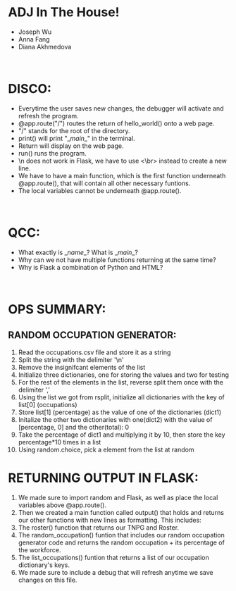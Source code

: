 # ADJ In The House!
* Joseph Wu
* Anna Fang
* Diana Akhmedova

<br>

# DISCO:
- Everytime the user saves new changes, the debugger will activate and refresh the program.
- @app.route("/") routes the return of hello_world() onto a web page.
- "/" stands for the root of the directory.
- print() will print "\__main__" in the terminal.
- Return will display on the web page.
- run() runs the program.
- \n does not work in Flask, we have to use <\br> instead to create a new line.
- We have to have a main function, which is the first function underneath @app.route(), that will contain all other necessary funtions.
- The local variables cannot be underneath @app.route().

<br>

# QCC:
- What exactly is \__name__? What is \__main__?
- Why can we not have multiple functions returning at the same time?
- Why is Flask a combination of Python and HTML?

<br>

# OPS SUMMARY:

## RANDOM OCCUPATION GENERATOR:
1.  Read the occupations.csv file and store it as a string
2.  Split the string with the delimiter '\n'
3.  Remove the insignifcant elements of the list
4.  Initialize three dictionaries, one for storing the values and two for testing
5.  For the rest of the elements in the list, reverse split them once with the delimiter ','
6.  Using the list we got from rsplit, initialize all dictionaries with the key of list[0] (occupations)
7.  Store list[1] (percentage) as the value of one of the dictionaries (dict1)
8.  Initalize the other two dictionaries with one(dict2) with the value of [percentage, 0] and the other(total): 0
9.  Take the percentage of dict1 and multiplying it by 10, then store the key percentage*10 times in a list
10. Using random.choice, pick a element from the list at random

# RETURNING OUTPUT IN FLASK:
1.  We made sure to import random and Flask, as well as place the local variables above @app.route().
2.  Then we created a main function called output() that holds and returns our other functions with new lines as formatting. This includes:
3.  The roster() function that returns our TNPG and Roster.
4.  The random_occupation() funtion that includes our random occupation generator code and returns the random occupation + its percentage of the workforce.
5.  The list_occupations() funtion that returns a list of our occupation dictionary's keys.
6.  We made sure to include a debug that will refresh anytime we save changes on this file.
